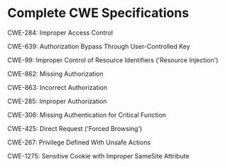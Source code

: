 

# Complete CWE Specifications

CWE-284: Improper Access Control

CWE-639: Authorization Bypass Through User-Controlled Key

CWE-99: Improper Control of Resource Identifiers ('Resource Injection')

CWE-862: Missing Authorization

CWE-863: Incorrect Authorization

CWE-285: Improper Authorization

CWE-306: Missing Authentication for Critical Function

CWE-425: Direct Request ('Forced Browsing')

CWE-267: Privilege Defined With Unsafe Actions

CWE-1275: Sensitive Cookie with Improper SameSite Attribute
